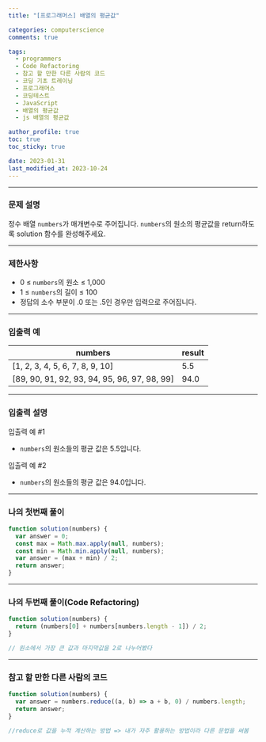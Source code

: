 ```yaml
---
title: "[프로그래머스] 배열의 평균값"

categories: computerscience
comments: true

tags:
  - programmers
  - Code Refactoring
  - 참고 할 만한 다른 사람의 코드
  - 코딩 기초 트레이닝
  - 프로그래머스
  - 코딩테스트
  - JavaScript
  - 배열의 평균값
  - js 배열의 평균값

author_profile: true
toc: true
toc_sticky: true

date: 2023-01-31
last_modified_at: 2023-10-24
---
```


---

### 문제 설명

정수 배열 `numbers`가 매개변수로 주어집니다. `numbers`의 원소의 평균값을 return하도록 solution 함수를 완성해주세요.

---

### 제한사항

- 0 ≤ `numbers`의 원소 ≤ 1,000
- 1 ≤ `numbers`의 길이 ≤ 100
- 정답의 소수 부분이 .0 또는 .5인 경우만 입력으로 주어집니다.

---

### 입출력 예

| numbers                                      | result |
| -------------------------------------------- | ------ |
| [1, 2, 3, 4, 5, 6, 7, 8, 9, 10]              | 5.5    |
| [89, 90, 91, 92, 93, 94, 95, 96, 97, 98, 99] | 94.0   |

---

### 입출력 설명

입출력 예 #1

- `numbers`의 원소들의 평균 값은 5.5입니다.

입출력 예 #2

- `numbers`의 원소들의 평균 값은 94.0입니다.

---

### 나의 첫번째 풀이

```jsx
function solution(numbers) {
  var answer = 0;
  const max = Math.max.apply(null, numbers);
  const min = Math.min.apply(null, numbers);
  var answer = (max + min) / 2;
  return answer;
}
```

---

### 나의 두번째 풀이(Code Refactoring)

```jsx
function solution(numbers) {
  return (numbers[0] + numbers[numbers.length - 1]) / 2;
}

// 원소에서 가장 큰 값과 마지막값을 2로 나누어봤다
```

---

### 참고 할 만한 다른 사람의 코드

```jsx
function solution(numbers) {
  var answer = numbers.reduce((a, b) => a + b, 0) / numbers.length;
  return answer;
}

//reduce로 값을 누적 계산하는 방법 => 내가 자주 활용하는 방법이라 다른 문법을 써봄
```

